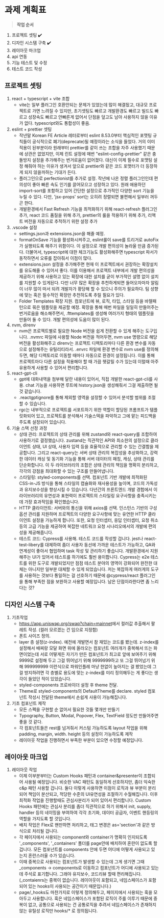 # 과제 계획표

> **작업 순서**

1. 프로젝트 셋팅 ✔️
2. 디자인 시스템 구축 ✔️
3. 레이아웃 마크업
4. api 연동
5. 기능 테스트 및 수정
6. 테스트 코드 작성

## 프로젝트 셋팅

1. react + typescript + vite 조합
    - vite는 일부 플러그인 호환안되는 문제가 있었는데 많이 해결됬고, 대규모 프로젝트로 가면 느려질 수 있지만, 초기셋팅도 빠르고 개발환경도 빠르고 빌드도 빠르고 성장속도 빠르고 안빠른게 없어서 단점을 덮고도 남아 사용하지 않을 이유가 없다. typescript와도 통합성이 좋음.
2. eslint + prettier 셋팅
    - 작년말 Korean FE Article 레터로부터 eslint 8.53.0부터 핵심적인 포맷팅 규칙들이 공식적으로 폐기(deprecate)될 예정이라는 소식을 들었다. 거의 이미 적용이 된부분이라 원래부터 prettier를 같이 쓰는 조합을 자주 사용했기 때문에 상관은 없었지만, 이제 린트 설정에 매번 "eslint-config-prettier" 같은 충돌방지 설정을 추가해주는 번거로움이 없어졌다. 대신이 이제 필수로 포맷팅 설정 해줘야 하는 이유가 생겨서 앞으로 prettier와 같은 코드 포맷터가 더 등장하게 되지 않을까하는 기대가 든다.
    - 플러그인으로 perfectionist를 추가로 설정. 작년에 나온 정렬 플러그인인데 편의성이 좋아 빠른 속도 인기를 끌어모으고 성장하고 있다. 원래 애용하던 import-sort를 포함하고 있어 간단한 설정으로 추가적인 다양한 sort 기능을 누릴 수 있다. 다만, 'jsx-props' sort는 오히려 정렬되면 불편해서 일부러 꺼두곤 한다.
    - 개발환경에서 Fast Refresh 기능을 최적화하기 위해 react-refresh 플러그인 추가, react 코드 품질을 위해 추가, prettier의 룰을 적용하기 위해 추가, 리액트 버전을 자동으로 추적하기 위한 설정 추가
3. .vscode 설정
    - settings.json과 extensions.json을 해줄 예정.
    - formatOnSave 기능을 활성화시켜주고, eslint룰이 save를 트리거로 autoFix가 실행되도록 해주기 위함이다. 이 설정으로 개발 편의성이 놀라울 만큼 증가된다. 더불어서, typescript에 대한 체크기능도 활성화해주면 typescript 파서가 동작하면서 오류를 잡아줘서 이점이 많다.
    - extensions.json 설정을 추가해주면 현재 이 프로젝트에서 권장하는 확장설치를 유도해줄 수 있어서 좋다. 이를 이용해서 프로젝트 내부에서 개발 편의성을 제공하기 위해 사용하고 있는 확장에 대한 설치를 굳이 부가적인 설명 없이 설치를 지원할 수 있게된다. 다만 너무 많은 확장을 추천하게되면 들어오자마자 알림이 너무 많이 떠서 되려 개발자가 황당해 할 수 있으니 주의가 필요하다. 팀 성향에 맞는 혹은 필수적인 확장만 추천하도록 추릴 필요가 있다.
    - Folder Templates 확장 지원. 컴포넌트에 뷰, 로직, 타입, 스타일 등을 바렐패턴으로 묶은 템플릿을 제공할 예정. 확장을 통해 매번 파일을 일일히 만들어주는 번거로움을 해소해주면서, .fttemplates를 생성해 여러가지 형태의 템플릿을 만들어 둘 수 있다. 개발 편의성에 도움이 많이 된다.
4. nvm, direnv
    - nvm은 프로젝트별로 필요한 Node 버전을 쉽게 전환할 수 있게 해주는 도구입니다. .nvmrc 파일에 사용할 Node 버전을 적어두면, nvm use 명령으로 해당 버전을 활성화해주고 direnv는 프로젝트 디렉토리마다 다른 환경 변수를 자동으로 설정해주는 유틸리티라서. .envrc 파일에 환경 변수로 nvm use를 정의해두면, 해당 디렉토리로 이동할 때마다 자동으로 환경이 설정됩니다. 이를 통해 프로젝트마다 다른 설정을 적용해야 할 때 가끔 헷갈릴 수가 있는데 이럴때 아주 유용하게 사용할 수 있어서 편리합니다.
5. react-gpt-cli
    - gpt에 대화내역을 첨부해 달란 내용이 있어서, 직접 개발한 react-gpt-cli를 사용. chat 기능을 사용하면 루트에 history.json을 생성해줘서 그걸 제출하면 될 것 같습니다.
    - .reactgptignore를 통해 제외할 영역을 설정할 수 있어서 분석할 범위를 조절할 수 있습니다.
    - rgc는 내부적으로 프로젝트를 서포트하기 위한 역할이 할당된 프롬프트가 템플릿화되어 있고, 프로젝트를 분석해서 기술스텍을 파악하고 그에 맡는 피드백을 주도록 설정되어 있습니다.
6. 기술 스택 선정 과정
    - 상태 관리: 프로젝트의 상태 관리를 위해 zustand와 react-query를 조합하여 사용하기로 결정했습니다. zustand는 직관적인 API와 최소한의 설정으로 클라이언트 상태, UI 상태, 사용자 입력 등을 효율적으로 관리할 수 있는 간결함을 제공합니다. 그리고 react-query는 서버 상태 관리의 복잡성을 추상화하고, 강력한 데이터 캐싱 및 동기화 기능을 통해 서버 데이터의 패칭, 캐싱, 상태 관리를 단순화합니다. 이 두 라이브러리의 조합은 상태 관리의 책임을 명확히 분리하고, 각각의 강점을 최대화할 수 있는 구조를 만들어냅니다.
    - 스타일링: styled-components를 선택. 컴포넌트 기반 개발에 최적화된 CSS-in-JS 방식을 통해 스타일의 캡슐화와 재사용성을 높이며, 코드의 가독성과 유지보수성을 향상시킬 수 있습니다. 다년간의 프론트엔드 개발 경험에서 이 라이브러리의 유연성과 표현력이 프로젝트의 스타일링 요구사항을 충족시키는 데 가장 효과적임을 확인했습니다.
    - HTTP 클라이언트: 서버와의 통신을 위해 axios를 선택. 인스턴스 기반의 구성 옵션 관리를 지원하며 프로젝트의 다양한 요구사항에 맞는 유연한 HTTP 클라이언트 설정을 가능하게 합니다. 또한, 요청 인터셉터, 응답 인터셉터, 요청 취소 등의 고급 기능을 제공하여 복잡한 네트워크 요청 시나리오에서의 개발에 편의성을 제공해줍니다.
    - 테스트 코드: Cypress를 사용해. 테스트 코드를 작성할 겁니다. jest나 react-test-libery를 대체하여 좀더 사용자 동선에 가까운 테스트가 가능하고, QA와 연계성이 좋아서 협업하며 task 작성 및 관리하기 좋습니다. 개발환경에서 지원해주는 UI가 있어서 테스트를 하기에도 훨씬 용이합니다. Cypress는 e2e 테스트를 위한 도구로 개발되었지만 점점 테스트 분야의 영역이 강화되어 완전한 대체는 아니지만 일부분 대체할 수 있게 되었습니다. 저는 복잡하게 여러게의 도구를 사용하는 것보다 통일하는 걸 선호하기 때문에 @cypress/react 플러그인을 통해 부족한 점을 보완하고 사용할 예정입니다. 남은 단점이라한다면 좀 느리다는 것?

## 디자인 시스템 구축

1. 기초작업
    - <https://app.uniswap.org/swap?chain=mainnet>에서 컬러값 추출해서 팔레트 작성. (컬러 모르겠는 건 임으로 지정함)
    - 폰트 사이즈 정의.
    - layer 층 설정(z-index). 예전에 개발면서 참 재밌는 코드를 봤는데. z-index를 설정해서 배찌랑 모달 화면 위에 올라오는 컴포넌트 여러개가 중복해서 뜨는 화면이었는데 서로 어떻게든 자기가 만든 컴포넌트가 최고로 앞에 보여주기 위해 9999로 설정해 두고 그걸 뛰어넘기 위해 9999999하고 또 그걸 뛰어넘기 위해 999999999 이런식으로 파워인플레 마냥 한없이 높아지는 걸 봤었는데 그걸 방지하려면 각 층별로 용도에 맞는 z-index를 미리 정의해두는 게 좋다는 생각이 들었던 적이 있었습니다.
    - styled-components 프로바이더 설정 후 theme 전달.
    - Theme로 styled-components의 DefaultTheme를 declare. styled 컴포넌트 작성시 전달된 theme에서 손쉽게 사용이 가능해집니다.
2. 기초 컴포넌트 제작
    - 모든 스펙을 구현할 순 없어서 필요한 것들 몇개만 만들기
    - Typography, Button, Modal, Popover, Flex, TextField 정도만 만들어주면 좋을 것 같다.
    - 각 컴포넌트들은 rest를 넘겨줘서 커스텀 가능하도록 layout 작업을 위해 padding, margin, width. height 등의 설정이 가능하도록 제작
    - 레이아웃 작업을 진행하면서 부족한 부분이 있으면 수정할 예정입니다.

## 레이아웃 마크업

1. 레이아웃 작업
    - 이제 이부분부터는 Custom Hooks 패턴과 container&presenter이 조합되어 사용될 예정입니다. 비슷한 VAC 패턴도 동일하게 선호하지만, 좀더 익숙한 c&p 패턴 사용할 겁니다. 둘다 이렇게 사용하면 이점이 로직과 뷰 부분이 분리되어 책임이 분산되고, 적당한 수준의 UI유연성을 조절하기 수월해집니다. 이후 최적화 작업을 진행할때도 관심사분리가 되어 있어서 편리합니다. Custom Hooks 패턴에는 관심사 분리를 좀더 직관적으로 하기 위해서 init, supply, handler 등의 네이밍을 부여하여 각각 초기화, 데이터 공급자, 이벤트 핸등링의 역할을 가지도록 할 것입니다.
    - 배치 작업은 Flex로 왠만하면 처리하고, 태그 변경은 as='section'과 같은 방식으로 처리될 겁니다.
    - 각 페이지에서 사용되는 component와 container가 명확히 인지되도록 '_components', '_containers' 폴더를 page안에 배치하여 혼란이 없도록 할 겁니다. 모든 컴포넌트를 components 안에 두면 어디에 어떻게 사용되고 있는지 혼란스러울 수가 있습니다.
    - 이때 중복으로 사용되는 컴포넌트가 발생할 수 있는데 그게 생기면 그때 _components -> components로 이동하고 컴포넌트가 어디에 사용되고 있는데 주석로 표기합니다. 그래야 유지보수, 코드리뷰 할때 편리해집니다. (_contaienrs는 중복이 없습니다. 레이아웃이 포함되고, 네임스페이스가 포함되어 있는 hooks이 사용되는 공간이기 때문입니다.)
    - page/_hooks도 마찬가지로 이렇게 정의해두고, 페이지에서 사용되는 훅을 모아두고 사용합니다. 훅은 네임스페이스가 포함된 로직이 주를 이루기 때문에 중복이 없고, 공통으로 사용되는 건 공통로직을 추려서 네임스페이스가 존재하지 않는 유틸성 로직만 hooks/* 로 정의됩니다.
